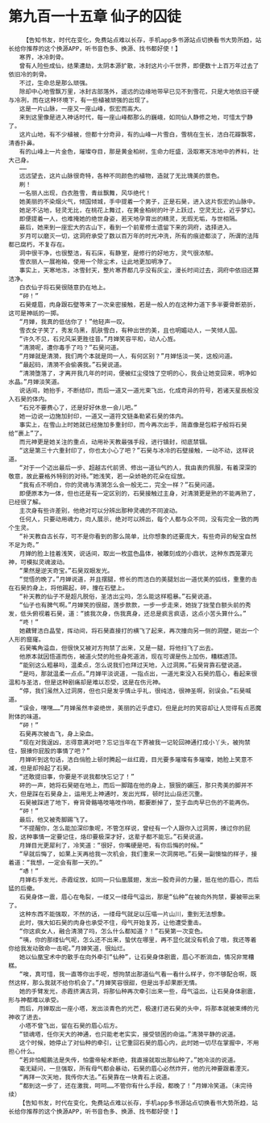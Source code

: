 # 第九百一十五章 仙子的囚徒
        【告知书友，时代在变化，免费站点难以长存，手机app多书源站点切换看书大势所趋，站长给你推荐的这个换源APP，听书音色多、换源、找书都好使！】
       寒界，冰冷刺骨。
       曾有人险些成仙，结果遭劫，太阴本源扩散，冰封这片小千世界，即便数十上百万年过去了依旧冷的刺骨。
       不过，生命总是那么顽强。
       除却中心地雪飘万里，冰封古部落外，遥远的边缘地带早已见不到雪花，只是大地依旧干硬与冷冽，而在这种环境下，有一些植被顽强的出现了。
       这是一片山脉，一座又一座山峰，恢宏而高大。
       来到这里像是进入神话时代，每一座山峰都那么的巍峨，如同仙人静修之地，可惜太宁静了。
       这片山地，有不少植被，但都十分奇异，有的山峰一片雪白，雪桃在生长，洁白花瓣飘零，清香扑鼻。
       有的山峰上一片金色，璀璨夺目，那是黄金柏树，生命力旺盛，汲取寒天冻地中的养料，壮大己身。
       ……
       远远望去，这片山脉很奇特，各种不同颜色的植物，造就了无比瑰美的景色。
       刷！
       一名丽人出现，白衣胜雪，青丝飘舞，风华绝代！
       她美丽的不染烟火气，倾国倾城，手中提着一个男子，正是石昊，进入这片恢宏的山脉中。
       她足不沾地，轻灵无比，在桃花上舞过，在黄金柏树的叶子上跃过，空灵无比，近乎梦幻。
       即便提着一人，也难掩她的绝世身姿，若天地孕育出的精灵，无瑕无垢，与世相隔。
       最后，她来到一座宏大的古山下，看到一个前辈修士遗留下来的洞府，选择进入。
       岁月可以磨灭一切，这洞府承受了数以百万年的时光冲洗，所有的痕迹都淡了，所谓的法阵都已腐朽，不复存在。
       洞中很干净，也很整洁，有石床，有静室，是修行的好地方，灵气很浓郁。
       雪衣丽人一展袍袖，使用一个除尘术，让此地更加明净了。
       事实上，天寒地冻，冰雪封天，整片寒界都几乎没有灰尘，漫长时间过去，洞府中依旧还算洁净。
       白衣仙子将石昊很随意扔在地上。
       “砰！”
       石昊蹙眉，肉身跟石壁等来了一次亲密接触，若是一般人的在这种力道下多半要骨断筋折，这可是神祇的一掷。
       “月婵，我真的低估你了！”他轻声一叹。
       雪衣女子笑了，秀发乌黑，肌肤雪白，有种出世的美，且也明媚动人，一笑倾人国。
       “许久不见，石兄风采更胜往昔。”月婵笑容平和，动人心旌。
       “清漪呢，遭你毒手了吗？”石昊问道。
       “月婵就是清漪，我们两个本就是同一人，有何区别？”月婵恬淡一笑，这般问道。
       “最起码，清漪不会偷袭我。”石昊说道。
       “清漪堕落了，才离开我几年的时间，便被红尘侵蚀了空明的心，我会让她变回来，明净如水晶。”月婵淡笑道。
       说话间，她抬手，不断结印，而后一道又一道光束飞出，化成奇异的符号，若诸天星辰般没入石昊的体内。
       “石兄不要费心了，还是好好休息一会儿吧。”
       她一边说一边施加封印，一道又一道符文链条勒紧石昊的体内。
       事实上，在雪山上时她就已经施加多重封印，而今再次出手，简直像是包粽子般将石昊给“裹上”了。
       而元神更是她关注的重点，动用补天教最强手段，进行镇封，彻底禁锢。
       “这是第三十六重封印了，你也太小心了吧？”石昊与冰冷的石壁接触，一动不动，这样说道。
       “对于一个迈出最后一步、超越古代前贤、修出一道仙气的人，我由衷的佩服，有着深深的敬意，故此要格外特别的对待。”她浅笑，若一朵娇艳的花朵在绽放。
       “我有点不明白，你的灵魂与清漪怎么会一般无二，完全一样？”石昊问道。
       即便原本为一体，但也还是有一定区别的，石昊接触过主身，对清漪更是熟的不能再熟了，已经很了解。
       主次身有些许差别，他绝对可以分辨出那种灵魂的不同波动。
       任何人，只要动用魂力，向人展示，绝对可以辨出，每个人都与众不同，没有完全一致的两个生灵。
       “补天教自古长存，可不是你看到的那么简单，比你想象的还要庞大，有些奇异的秘宝自然不足为奇。”
       月婵的脸上挂着浅笑，说话间，取出一枚蓝色晶体，被雕刻成的小鼎状，这种东西笼罩元神，可模拟灵魂波动。
       “果然是逆天奇宝。”石昊双眼发光。
       “觉悟的晚了。”月婵说道，并且摆腿，修长的而洁白的美腿划出一道优美的弧线，重重的击在石昊的身上，将他踢起，砰，撞在石壁上。
       “补天教的仙子不是超凡脱俗，圣洁出尘吗，怎么能这样粗暴。”石昊说道。
       “仙子也有脾气啊。”月婵笑的很甜，莲步款款，一步一步走来，她拢了拢莹白额头前的秀发，低头俯视着石昊，道：“掳我次身，伤我真身，还总是疯言疯语，这点小苦头算什么。”
       “咚！”
       她藕臂洁白晶莹，挥动间，将石昊直接打的横飞了起来，再次撞向另一侧的洞壁，砸出一个人形的窟窿。
       石昊嘴角溢血，但很快又被对方拘禁了出来，又是一腿，将他扫飞了出去。
       他原本就因悟道而伤，被道火焚的险些身死道消，现在可谓是伤上加伤，糟糕透顶。
       “能别这么粗暴吗，温柔点，怎么说我们也拜过天地，入过洞房。”石昊背靠石壁说道。
       “是吗，那就温柔一点点。”月婵平淡说道，一指点出，一道光束没入石昊的眉心，看起来很温和与圣洁，但是这种剧痛却是难以忍受，这是在伤元神。
       “停，我们虽然入过洞房，但也只是发乎情止乎礼，很纯洁，很神圣啊，别误会。”石昊喊道。
       “误会，嘿嘿……”月婵虽然丰姿绝世，美丽的近乎虚幻，但是此时的笑容却让人觉得有点恶魔附体的味道。
       “砰！”
       石昊再次被击飞，身上染血。
       “现在对我逞凶，志得意满对吧？忘记当年在下界被我一记轮回神通打成小丫头，被拘禁住，狠揍你屁股的事情了吧？”
       月婵听到这句话，洁白俏脸上顿时腾起一丝红霞，目光要多璀璨有多璀璨，她脸上笑意不减，但是却拎起了石昊。
       “还敢提旧事，你要是不说我都快忘记了！”
       砰的一声，她将石昊砸在地上，而后一脚踏在他的身上，狠狠的碾压，那只秀美的脚并不大，但是踩在石昊身上，运用无上神通时，发出光辉，顿时比山岳还沉重。
       石昊被踩进了地下，脊背骨骼咯吱咯吱作响，都要断掉了，至于血肉早已伤的不能再伤。
       “砰！”
       最后，他又被秀脚踢飞了。
       “不提醒你，怎么能加深印象呢，不管怎样说，曾经有一个人跟你入过洞房，揍过你的屁股，这种事情一定要记住，烙印要极深才好，这辈子都不能忘。”石昊说道。
       月婵目光更犀利了，冷笑道：“很好，你嘴硬是吧，有你后悔的时候。”
       “早就后悔了，如果上天再给我一次机会，我们重来一次洞房吧。”石昊一副懊恼的样子，接着道：“我想，一定会有那一天的。”
       “哧！”
       月婵右手发光，赤霞绽放，如同一只仙凰展翅，发出一股奇异的力量，抵在他的眉心，而后猛的后撤。
       石昊身体一震，眉心在龟裂，一缕又一缕母气溢出，那是“仙种”在被向外拘禁，要被带出来了。
       这种东西不能强取，不然的话，一缕母气就足以压塌一片山川，重到无法想象。
       此时，强大如石昊的肉身也承受不住，母气开始复苏，让他遭受重击。
       “你这疯女人，融合清漪了吗，怎么什么都知道？！”石昊第一次变色。
       “咦，你的那缕仙气呢，怎么还不出来，蛰伏在哪里，再不显化就没有机会了哦，我还等着你给我发动致命一击呢。”月婵笑道，很灿烂。
       她以仙凰宝术中的散手在向外牵引“仙种”，让石昊身体剧震，眉心不断淌血，情况非常糟糕。
       “唉，真可惜，我一直等你出手呢，想拘禁出那道仙气看一看什么样子，你不够配合啊，既然这样，那么我就不给你机会了。”月婵笑容很甜，但是出手却果断无情。
       她的手臂发光，赤霞挤满古洞，将那仙种再次牵引出来一些，母气溢出，让石昊身体剧震，形与神都难以承受。
       而后，月婵取出一座小塔，发出淡青色的光芒，极速打进石昊的头中，将那本就被束缚的元神收了进去。
       小塔不曾飞出，留在石昊的眉心后方。
       “锁魂塔，任你天大的神通，也只能老老实实，接受锁困的命运。”清漪平静的说道。
       这个时候，她停止了对仙种的牵引，让它重回石昊的眉心内，此时她一切尽在掌握中，不用担心什么。
       “若非怕鲲鹏法是失传，怕雷帝秘术断绝，我直接就取出那仙种了。”她冷淡的说道。
       毫无疑问，一旦强取，所有母气都会暴动，石昊的眉心必然炸开，他的元神要跟着湮灭。
       “再拜一次天地，我传你大法。”石昊靠在一块青石上说道。
       “都到这一步了，还在激我，呵呵……不管你有什么手段，都晚了！”月婵冷笑道。（未完待续）
       【告知书友，时代在变化，免费站点难以长存，手机app多书源站点切换看书大势所趋，站长给你推荐的这个换源APP，听书音色多、换源、找书都好使！】
